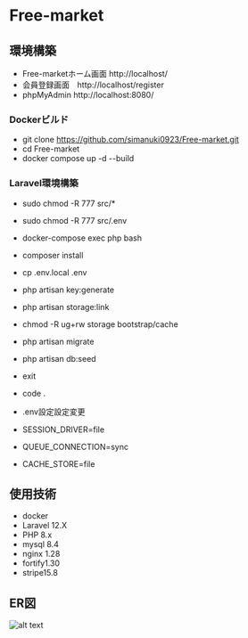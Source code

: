 # Free-market

## 環境構築
- Free-marketホーム画面 http://localhost/
- 会員登録画面　http://localhost/register
- phpMyAdmin http://localhost:8080/

### Dockerビルド
- git clone https://github.com/simanuki0923/Free-market.git
- cd Free-market
- docker compose up -d --build

### Laravel環境構築
- sudo chmod -R 777 src/*
- sudo chmod -R 777 src/.env
- docker-compose exec php bash
- composer install
- cp .env.local .env
- php artisan key:generate
- php artisan storage:link
- chmod -R ug+rw storage bootstrap/cache
- php artisan migrate
- php artisan db:seed
- exit
- code .

- .env設定設定変更
- SESSION_DRIVER=file
- QUEUE_CONNECTION=sync
- CACHE_STORE=file

## 使用技術
- docker
- Laravel 12.X
- PHP 8.x
- mysql 8.4
- nginx 1.28
- fortify1.30
- stripe15.8

## ER図
![alt text](img/ER図.png)



